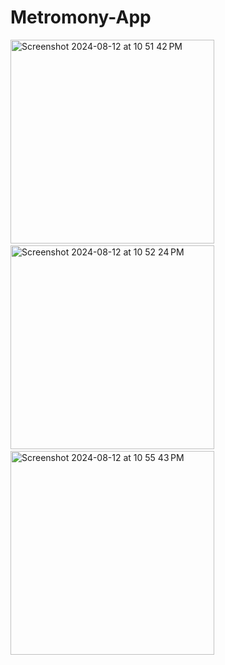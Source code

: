 # Metromony-App
<img width="326" alt="Screenshot 2024-08-12 at 10 51 42 PM" src="https://github.com/user-attachments/assets/7282f1b6-e52b-4b47-9cdd-324d1d3a0357">
&#160&#160&#160&#160&#160&#160&#160&#160
<img width="326" alt="Screenshot 2024-08-12 at 10 52 24 PM" src="https://github.com/user-attachments/assets/61c3a5e2-f4dd-4e7b-90fa-06bade80fac5">
&#160&#160&#160&#160&#160&#160&#160&#160
<img width="326" alt="Screenshot 2024-08-12 at 10 55 43 PM" src="https://github.com/user-attachments/assets/c9ea983e-ddec-4c4d-baf8-91f0bc12ba0a">
